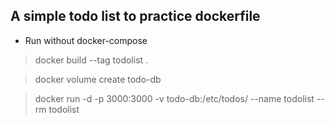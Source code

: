 ## A simple todo list to practice dockerfile

- Run without docker-compose

> docker build --tag todolist .

> docker volume create todo-db

> docker run -d -p 3000:3000 -v todo-db:/etc/todos/ --name todolist --rm todolist
